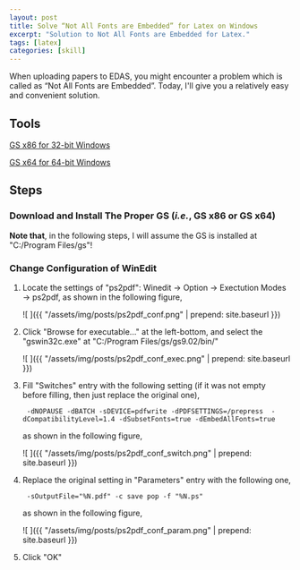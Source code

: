 ```yaml
---
layout: post
title: Solve “Not All Fonts are Embedded” for Latex on Windows
excerpt: "Solution to Not All Fonts are Embedded for Latex."
tags: [latex]
categories: [skill]
---
```


When uploading papers to EDAS, you might encounter a problem which is called as “Not All Fonts are Embedded”. Today, I'll give you a relatively easy and convenient solution.

## Tools

[GS x86 for 32-bit Windows](http://pan.baidu.com/s/1hq701wC) 

[GS x64 for 64-bit Windows](http://pan.baidu.com/s/1pJDXLVl)

## Steps

### Download and Install The Proper GS (_i.e._, GS x86 or GS x64)

**Note that**, in the following steps, I will assume the GS is installed at "C:/Program Files/gs"!

### Change Configuration of WinEdit

1. Locate the settings of "ps2pdf": Winedit -> Option -> Exectution Modes -> ps2pdf, as shown in the following figure,

    ![ ]({{ "/assets/img/posts/ps2pdf_conf.png" | prepend: site.baseurl }})

2. Click "Browse for executable..." at the left-bottom, and select the "gswin32c.exe" at "C:/Program Files/gs/gs9.02/bin/"

    ![ ]({{ "/assets/img/posts/ps2pdf_conf_exec.png" | prepend: site.baseurl }})

3. Fill "Switches" entry with the following setting (if it was not empty before filling, then just replace the original one),

        -dNOPAUSE -dBATCH -sDEVICE=pdfwrite -dPDFSETTINGS=/prepress  -dCompatibilityLevel=1.4 -dSubsetFonts=true -dEmbedAllFonts=true

    as shown in the following figure,

    ![ ]({{ "/assets/img/posts/ps2pdf_conf_switch.png" | prepend: site.baseurl }})

4. Replace the original setting in "Parameters" entry with the following one,

        -sOutputFile="%N.pdf" -c save pop -f "%N.ps"

    as shown in the following figure,

    ![ ]({{ "/assets/img/posts/ps2pdf_conf_param.png" | prepend: site.baseurl }})

5. Click "OK"




